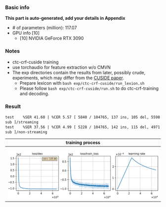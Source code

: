 ### Basic info

**This part is auto-generated, add your details in Appendix**

* \# of parameters (million): 117.07
* GPU info \[10\]
  * \[10\] NVIDIA GeForce RTX 3090

### Notes

* ctc-crf-cuside training
* use torchaudio for feature extraction w/o CMVN
* The exp directories contain the results from later, possibly crude, experiments, which may differ from the [CUSIDE paper](https://arxiv.org/abs/2203.16758).
  - Prepare lexicon with `bash exp/ctc-crf-cuside/run_lexion.sh`
  - Please follow `bash exp/ctc-crf-cuside/run.sh` to do ctc-crf-training and decoding.
### Result
```
test    %SER 41.60 | %CER 5.57 [ 5840 / 104765, 137 ins, 105 del, 5598 sub ]/streaming
test    %SER 37.56 | %CER 4.99 [ 5228 / 104765, 142 ins, 115 del, 4971 sub ]/non-streaming
```

|     training process    |
|:-----------------------:|
|![monitor](./monitor.png)|
